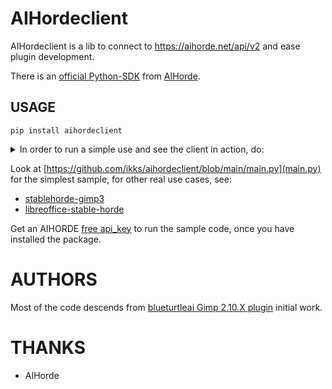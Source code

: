 # AIHordeclient

AIHordeclient is a lib to connect to https://aihorde.net/api/v2 and
ease plugin development.

There is an [official Python-SDK](https://pypi.org/project/aihorde/) from [AIHorde](https://aihorde.net).

## USAGE

```
pip install aihordeclient
```
<details>
<summary>In order to run a simple use and see the client in action, do:</summary>
```sh
git clone https://github.com/ikks/aihordeclient/
cd aihordeclient
uv venv -p 3.13
source .venv/bin/activate
uv pip install aihordeclient
AIHORDE_API_KEY=<yourapikey> python main.py
```

On success you will have a webp downloaded file in your temp directory.


This screenshot under [Debian](https://www.debian.org), [Sway](https://swaywm.org/) [Kitty terminal](https://sw-kovidgoyal-net.translate.goog/kitty/), [uv](https://docs.astral.sh/uv) and using [vv](https://github.com/wolfpld/moderncore/blob/master/doc/vv.md) to display the image.


</details>

Look at [https://github.com/ikks/aihordeclient/blob/main/main.py](main.py) for the simplest sample, for other real
use cases, see:

* [stablehorde-gimp3](https://github.com/ikks/gimp-stable-diffusion/)
* [libreoffice-stable-horde](https://github.com/ikks/libreoffice-stable-diffusion/)

Get an AIHORDE [free api_key](https://aihorde.net/register) to run
the sample code, once you have installed the package.

# AUTHORS

Most of the code descends from
[blueturtleai Gimp 2.10.X plugin](https://github.com/blueturtleai/gimp-stable-diffusion)
initial work.

# THANKS

* AIHorde
